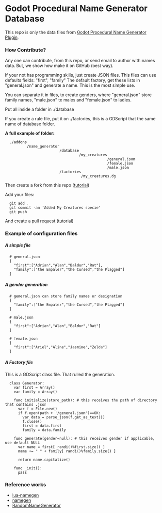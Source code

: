 # Godot Procedural Name Generator Database
This repo is only the data files from [Godot Procedural Name Generator Plugin](https://github.com/marcosbitetti/godot_procedural_name_generator).

### How Contribute?

Any one can contribute, from this repo, or send email to author with names data. But, we show how make it on GitHub (best way).

If your not has programming skills, just create JSON files.
This files can use defaults fields: "first", "family"
The default factory, get these lists in "general.json" and generate a name.
This is the most simple use.

You can separate it in files, to create genders, where "general.json" store family names, "male.json" to males and "female.json" to ladies.

Put all inside a folder in ./database

If you create a rule file, put it on ./factories, this is a GDScript that the same name of database folder.

**A full example of folder:**

      ./addons
              /name_generator
                             /database
                                      /my_creatures
                                                   /general.json
                                                   /female.json
                                                   /male.json
                             /factories
                                       /my_creatures.dg

Then create a fork from this repo ([tutorial](https://help.github.com/en/articles/fork-a-repo))

Add your files:

      git add .
      git commit -am 'Added My Creatures specie'
      git push

And create a pull request ([tutorial](https://help.github.com/en/articles/creating-a-pull-request-from-a-fork))


### Example of configuration files

##### A simple file
      # general.json
      {
        "first":["Adrian","Alan","Baldur","Rat"],
        "family":["the Empaler","the Cursed","the Plagged"]
      }

##### A gender generation
      # general.json can store family names or designation
      {
        "family":["the Empaler","the Cursed","the Plagged"]
      }

      # male.json
      {
        "first":["Adrian","Alan","Baldur","Rat"]
      }

      # female.json
      {
        "first":["Ariel","Aline","Jasmine","Zelda"]
      }

##### A Factory file
This is a GDScript class file. That rulled the generation.

      class Generator:
        var first = Array()
        var family = Array()

        func initialize(store_path): # this receives the path of directory that contains .json
          var f = File.new()
          if f.open(path + '/general.json')==OK:
            var data = parse_json(f.get_as_text())
            f.close()
            first = data.first
            family = data.family

        func generate(gender=null): # this receives gender if applicable, use default NULL
          var name = first[ randi()%first.size() ]
          name += " " + family[ randi()%family.size() ]

          return name.capitalize()

        func _init():
          pass

### Reference works

* [lua-namegen](https://github.com/LukeMS/lua-namegen)
* [namegen](https://github.com/ironarachne/namegen)
* [RandomNameGenerator](https://github.com/jtuttle87/RandomNameGenerator/blob/master/RandomNameGenerator/NameGenerator.cs)
